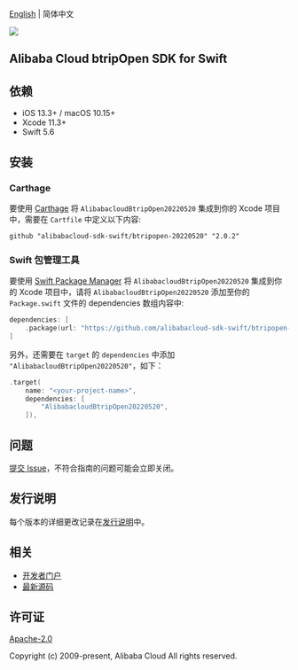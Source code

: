 [English](README.md) | 简体中文

![](https://aliyunsdk-pages.alicdn.com/icons/AlibabaCloud.svg)

## Alibaba Cloud btripOpen SDK for Swift

## 依赖

- iOS 13.3+ / macOS 10.15+
- Xcode 11.3+
- Swift 5.6

## 安装

### Carthage

要使用 [Carthage](https://github.com/Carthage/Carthage) 将 `AlibabacloudBtripOpen20220520` 集成到你的 Xcode 项目中，需要在 `Cartfile` 中定义以下内容:

```ogdl
github "alibabacloud-sdk-swift/btripopen-20220520" "2.0.2"
```

### Swift 包管理工具

要使用 [Swift Package Manager](https://swift.org/package-manager/) 将 `AlibabacloudBtripOpen20220520` 集成到你的 Xcode 项目中，请将 `AlibabacloudBtripOpen20220520` 添加至你的 `Package.swift` 文件的 dependencies 数组内容中:

```swift
dependencies: [
    .package(url: "https://github.com/alibabacloud-sdk-swift/btripopen-20220520.git", from: "2.0.2")
]
```

另外，还需要在 `target` 的 `dependencies` 中添加 `"AlibabacloudBtripOpen20220520"`，如下：

```swift
.target(
    name: "<your-project-name>",
    dependencies: [
        "AlibabacloudBtripOpen20220520",
    ]),
```

## 问题

[提交 Issue](https://github.com/alibabacloud-sdk-swift/btripopen-20220520/issues/new)，不符合指南的问题可能会立即关闭。

## 发行说明

每个版本的详细更改记录在[发行说明](./ChangeLog.txt)中。

## 相关

* [开发者门户](https://next.api.aliyun.com/home)
* [最新源码](https://github.com/alibabacloud-sdk-swift/btripopen-20220520)

## 许可证

[Apache-2.0](http://www.apache.org/licenses/LICENSE-2.0)

Copyright (c) 2009-present, Alibaba Cloud All rights reserved.
